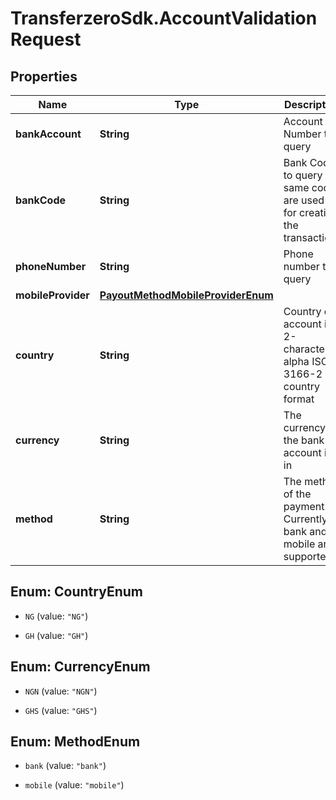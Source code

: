 # TransferzeroSdk.AccountValidationRequest

## Properties
Name | Type | Description | Notes
------------ | ------------- | ------------- | -------------
**bankAccount** | **String** | Account Number to query | [optional] 
**bankCode** | **String** | Bank Code to query - same codes are used as for creating the transactions | [optional] 
**phoneNumber** | **String** | Phone number to query | [optional] 
**mobileProvider** | [**PayoutMethodMobileProviderEnum**](PayoutMethodMobileProviderEnum.md) |  | [optional] 
**country** | **String** | Country of account in 2-character alpha ISO 3166-2 country format | 
**currency** | **String** | The currency the bank account is in | 
**method** | **String** | The method of the payment. Currently bank and mobile are supported | 


<a name="CountryEnum"></a>
## Enum: CountryEnum


* `NG` (value: `"NG"`)

* `GH` (value: `"GH"`)




<a name="CurrencyEnum"></a>
## Enum: CurrencyEnum


* `NGN` (value: `"NGN"`)

* `GHS` (value: `"GHS"`)




<a name="MethodEnum"></a>
## Enum: MethodEnum


* `bank` (value: `"bank"`)

* `mobile` (value: `"mobile"`)




